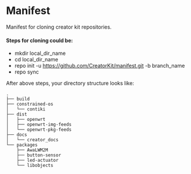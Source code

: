 # Manifest

Manifest for cloning creator kit repositories.

#### Steps for cloning could be:
- mkdir local_dir_name
- cd local_dir_name
- repo init -u https://github.com/CreatorKit/manifest.git -b branch_name
- repo sync

After above steps, your directory structure looks like:
```
.
├── build
├── constrained-os
│   └── contiki
├── dist
│   ├── openwrt
│   ├── openwrt-img-feeds
│   └── openwrt-pkg-feeds
├── docs
│   └── creator_docs
└── packages
    ├── AwaLWM2M
    ├── button-sensor
    ├── led-actuator
    └── libobjects
```
